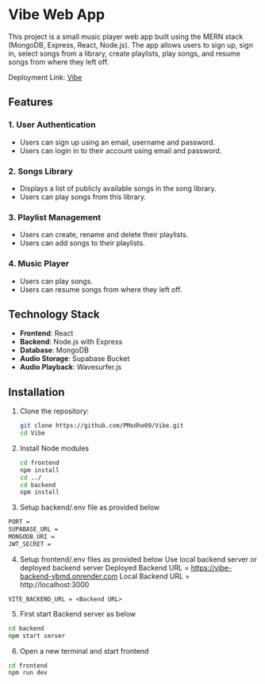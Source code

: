 # Vibe Web App

This project is a small music player web app built using the MERN stack (MongoDB, Express, React, Node.js). The app allows users to sign up, sign in, select songs from a library, create playlists, play songs, and resume songs from where they left off.

Deployment Link: [Vibe](https://vibe-omega.vercel.app/)

## Features

### 1. User Authentication
- Users can sign up using an email, username and password.
- Users can login in to their account using email and password.

### 2. Songs Library
- Displays a list of publicly available songs in the song library.
- Users can play songs from this library.

### 3. Playlist Management
- Users can create, rename and delete their playlists.
- Users can add songs to their playlists.

### 4. Music Player
- Users can play songs.
- Users can resume songs from where they left off.

## Technology Stack

- **Frontend**: React
- **Backend**: Node.js with Express
- **Database**: MongoDB
- **Audio Storage**: Supabase Bucket
- **Audio Playback**: Wavesurfer.js

## Installation

1. Clone the repository:

   ```bash
   git clone https://github.com/PModhe09/Vibe.git
   cd Vibe
   ```
2. Install Node modules
   ```bash
   cd frontend 
   npm install
   cd ../
   cd backend
   npm install
   ```
3. Setup backend/.env file as provided below
  ``` bash
PORT = 
SUPABASE_URL = 
MONGODB_URI = 
JWT_SECRET = 
 ```
4. Setup frontend/.env files as provided below
Use local backend server or deployed backend server
Deployed Backend URL = https://vibe-backend-ybmd.onrender.com
Local Backend URL = http://localhost:3000
```
VITE_BACKEND_URL = <Backend URL>
```
5. First start Backend server as below
```bash
cd backend
npm start server
```
6. Open a new terminal and start frontend
```bash
cd frontend
npm run dev
```
